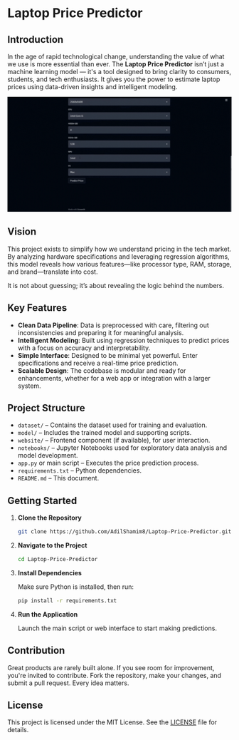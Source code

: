 # Laptop Price Predictor

## Introduction

In the age of rapid technological change, understanding the value of what we use is more essential than ever. The **Laptop Price Predictor** isn’t just a machine learning model — it's a tool designed to bring clarity to consumers, students, and tech enthusiasts. It gives you the power to estimate laptop prices using data-driven insights and intelligent modeling.

![Output](https://github.com/AdilShamim8/Laptop-Price-Predictor/blob/main/OutPut.gif)

## Vision

This project exists to simplify how we understand pricing in the tech market. By analyzing hardware specifications and leveraging regression algorithms, this model reveals how various features—like processor type, RAM, storage, and brand—translate into cost.

It is not about guessing; it’s about revealing the logic behind the numbers.

## Key Features

* **Clean Data Pipeline**: Data is preprocessed with care, filtering out inconsistencies and preparing it for meaningful analysis.
* **Intelligent Modeling**: Built using regression techniques to predict prices with a focus on accuracy and interpretability.
* **Simple Interface**: Designed to be minimal yet powerful. Enter specifications and receive a real-time price prediction.
* **Scalable Design**: The codebase is modular and ready for enhancements, whether for a web app or integration with a larger system.

## Project Structure

* `dataset/` – Contains the dataset used for training and evaluation.
* `model/` – Includes the trained model and supporting scripts.
* `website/` – Frontend component (if available), for user interaction.
* `notebooks/` – Jupyter Notebooks used for exploratory data analysis and model development.
* `app.py` or main script – Executes the price prediction process.
* `requirements.txt` – Python dependencies.
* `README.md` – This document.

## Getting Started

1. **Clone the Repository**

   ```bash
   git clone https://github.com/AdilShamim8/Laptop-Price-Predictor.git
   ```

2. **Navigate to the Project**

   ```bash
   cd Laptop-Price-Predictor
   ```

3. **Install Dependencies**

   Make sure Python is installed, then run:

   ```bash
   pip install -r requirements.txt
   ```

4. **Run the Application**

   Launch the main script or web interface to start making predictions.

## Contribution

Great products are rarely built alone. If you see room for improvement, you're invited to contribute. Fork the repository, make your changes, and submit a pull request. Every idea matters.

## License

This project is licensed under the MIT License. See the [LICENSE](LICENSE) file for details.
